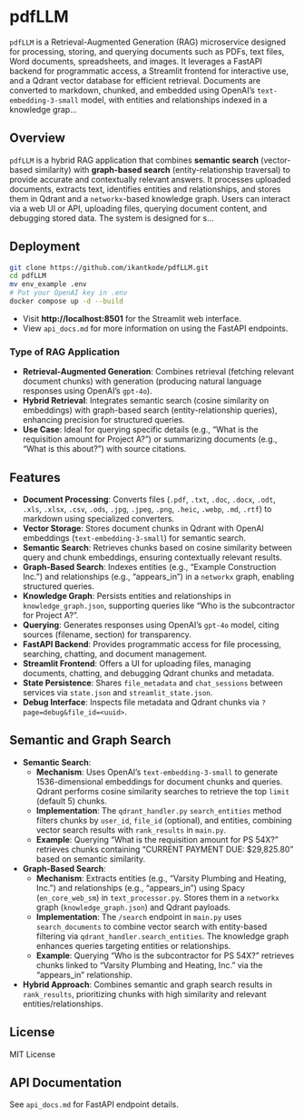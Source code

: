 # pdfLLM

`pdfLLM` is a Retrieval-Augmented Generation (RAG) microservice designed for processing, storing, and querying documents such as PDFs, text files, Word documents, spreadsheets, and images. It leverages a FastAPI backend for programmatic access, a Streamlit frontend for interactive use, and a Qdrant vector database for efficient retrieval. Documents are converted to markdown, chunked, and embedded using OpenAI’s `text-embedding-3-small` model, with entities and relationships indexed in a knowledge grap...

## Overview

`pdfLLM` is a hybrid RAG application that combines **semantic search** (vector-based similarity) with **graph-based search** (entity-relationship traversal) to provide accurate and contextually relevant answers. It processes uploaded documents, extracts text, identifies entities and relationships, and stores them in Qdrant and a `networkx`-based knowledge graph. Users can interact via a web UI or API, uploading files, querying document content, and debugging stored data. The system is designed for s...

## Deployment

```bash
git clone https://github.com/ikantkode/pdfLLM.git
cd pdfLLM
mv env_example .env
# Put your OpenAI key in .env
docker compose up -d --build
```

- Visit **http://localhost:8501** for the Streamlit web interface.
- View `api_docs.md` for more information on using the FastAPI endpoints.

### Type of RAG Application
- **Retrieval-Augmented Generation**: Combines retrieval (fetching relevant document chunks) with generation (producing natural language responses using OpenAI’s `gpt-4o`).
- **Hybrid Retrieval**: Integrates semantic search (cosine similarity on embeddings) with graph-based search (entity-relationship queries), enhancing precision for structured queries.
- **Use Case**: Ideal for querying specific details (e.g., “What is the requisition amount for Project A?”) or summarizing documents (e.g., “What is this about?”) with source citations.

## Features
- **Document Processing**: Converts files (`.pdf`, `.txt`, `.doc`, `.docx`, `.odt`, `.xls`, `.xlsx`, `.csv`, `.ods`, `.jpg`, `.jpeg`, `.png`, `.heic`, `.webp`, `.md`, `.rtf`) to markdown using specialized converters.
- **Vector Storage**: Stores document chunks in Qdrant with OpenAI embeddings (`text-embedding-3-small`) for semantic search.
- **Semantic Search**: Retrieves chunks based on cosine similarity between query and chunk embeddings, ensuring contextually relevant results.
- **Graph-Based Search**: Indexes entities (e.g., “Example Construction Inc.”) and relationships (e.g., “appears_in”) in a `networkx` graph, enabling structured queries.
- **Knowledge Graph**: Persists entities and relationships in `knowledge_graph.json`, supporting queries like “Who is the subcontractor for Project A?”.
- **Querying**: Generates responses using OpenAI’s `gpt-4o` model, citing sources (filename, section) for transparency.
- **FastAPI Backend**: Provides programmatic access for file processing, searching, chatting, and document management.
- **Streamlit Frontend**: Offers a UI for uploading files, managing documents, chatting, and debugging Qdrant chunks and metadata.
- **State Persistence**: Shares `file_metadata` and `chat_sessions` between services via `state.json` and `streamlit_state.json`.
- **Debug Interface**: Inspects file metadata and Qdrant chunks via `?page=debug&file_id=<uuid>`.

## Semantic and Graph Search
- **Semantic Search**:
  - **Mechanism**: Uses OpenAI’s `text-embedding-3-small` to generate 1536-dimensional embeddings for document chunks and queries. Qdrant performs cosine similarity searches to retrieve the top `limit` (default 5) chunks.
  - **Implementation**: The `qdrant_handler.py` `search_entities` method filters chunks by `user_id`, `file_id` (optional), and entities, combining vector search results with `rank_results` in `main.py`.
  - **Example**: Querying “What is the requisition amount for PS 54X?” retrieves chunks containing “CURRENT PAYMENT DUE: $29,825.80” based on semantic similarity.
- **Graph-Based Search**:
  - **Mechanism**: Extracts entities (e.g., “Varsity Plumbing and Heating, Inc.”) and relationships (e.g., “appears_in”) using Spacy (`en_core_web_sm`) in `text_processor.py`. Stores them in a `networkx` graph (`knowledge_graph.json`) and Qdrant payloads.
  - **Implementation**: The `/search` endpoint in `main.py` uses `search_documents` to combine vector search with entity-based filtering via `qdrant_handler.search_entities`. The knowledge graph enhances queries targeting entities or relationships.
  - **Example**: Querying “Who is the subcontractor for PS 54X?” retrieves chunks linked to “Varsity Plumbing and Heating, Inc.” via the “appears_in” relationship.
- **Hybrid Approach**: Combines semantic and graph search results in `rank_results`, prioritizing chunks with high similarity and relevant entities/relationships.

## License
MIT License

## API Documentation
See `api_docs.md` for FastAPI endpoint details.